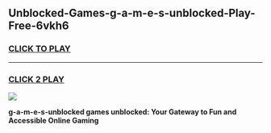 
## Unblocked-Games-g-a-m-e-s-unblocked-Play-Free-6vkh6
<h3>
<a href="https://premium76.site?title=g-a-m-e-s-unblocked&ref=12A">CLICK TO PLAY</a></h3>
<hr>

<h3>
<a href="https://premium76.site?title=g-a-m-e-s-unblocked&ref=12A">CLICK 2 PLAY</a>
  
</h3>

<a href="https://premium76.site?title=g-a-m-e-s-unblocked&ref=12A"><img src="https://clearcache.store/games.png"></a>


**g-a-m-e-s-unblocked games unblocked: Your Gateway to Fun and Accessible Online Gaming**
